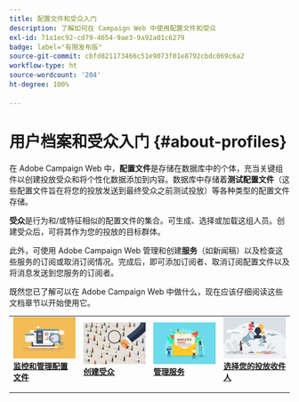 ```yaml
---
title: 配置文件和受众入门
description: 了解如何在 Campaign Web 中使用配置文件和受众
exl-id: 71a1ec92-cd79-4654-9ae3-9a92a01c6279
badge: label="有限发布版"
source-git-commit: cbfd821173466c51e9073f01e8792cbdc069c6a2
workflow-type: ht
source-wordcount: '204'
ht-degree: 100%

---
```


# 用户档案和受众入门 {#about-profiles}

在 Adobe Campaign Web 中，**配置文件**&#x200B;是存储在数据库中的个体，充当关键组件以创建投放受众和将个性化数据添加到内容。数据库中存储着&#x200B;**测试配置文件**（这些配置文件旨在将您的投放发送到最终受众之前测试投放）等各种类型的配置文件存储。

**受众**&#x200B;是行为和/或特征相似的配置文件的集合。可生成、选择或加载这组人员。创建受众后，可将其作为您的投放的目标群体。

此外，可使用 Adobe Campaign Web 管理和创建&#x200B;**服务**（如新闻稿）以及检查这些服务的订阅或取消订阅情况。完成后，即可添加订阅者、取消订阅配置文件以及将消息发送到您服务的订阅者。

既然您已了解可以在 Adobe Campaign Web 中做什么，现在应该仔细阅读这些文档章节以开始使用它。

<table style="table-layout:fixed"><tr style="border: 0;">
<td>
<a href="about-recipients.md">
<img src="../assets/do-not-localize/profiles-audiences-profile.png">
</a>
<div>
<a href="about-recipients.md"><strong>监控和管理配置文件</strong></a>
</div>
<p>
</td>
<td>
<a href="create-audience.md">
<img alt="潜在客户" src="../assets/do-not-localize/profiles-audiences-audience.png">
</a>
<div><a href="create-audience.md"><strong>创建受众</strong>
</div>
<p>
</td>
<td>
<a href="manage-services.md">
<img alt="不常见" src="../assets/do-not-localize/profiles-audiences-service.png">
</a>
<div>
<a href="manage-services.md"><strong>管理服务</strong></a>
</div>
<p></td>
<td>
<a href="add-audience.md">
<img alt="不常见" src="../assets/do-not-localize/profiles-audiences-deliveries.png">
</a>
<div>
<a href="add-audience.md"><strong>选择您的投放收件人</strong></a>
</div>
<p></td>
</tr></table>
